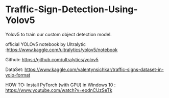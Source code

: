 # Traffic-Sign-Detection-Using-Yolov5
 Yolov5 to train our custom object detection model.
 
 official YOLOv5 notebook by Ultralytic :https://www.kaggle.com/ultralytics/yolov5/notebook
 
 Github: https://github.com/ultralytics/yolov5
 
 DataSet: https://www.kaggle.com/valentynsichkar/traffic-signs-dataset-in-yolo-format
 
 HOW TO: Install PyTorch (with GPU) in Windows 10 : https://www.youtube.com/watch?v=eodnCUzSeTk
